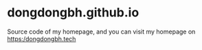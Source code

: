 # dongdongbh.github.io
Source code of my homepage, and you can visit my homepage on [https:/dongdongbh.tech](https:/dongdongbh.tech)
